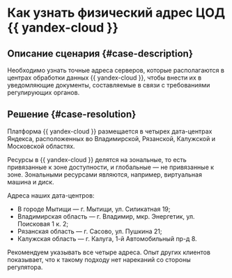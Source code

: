 # Как узнать физический адрес ЦОД {{ yandex-cloud }}


## Описание сценария {#case-description}

Необходимо узнать точные адреса серверов, которые располагаются в центрах обработки данных {{ yandex-cloud }}, чтобы внести их в уведомляющие документы, составляемые в связи с требованиями регулирующих органов.

## Решение {#case-resolution}

Платформа {{ yandex-cloud }} размещается в четырех дата-центрах Яндекса, расположенных во Владимирской, Рязанской, Калужской и Московской областях.

Ресурсы в {{ yandex-cloud }} делятся на зональные, то есть привязанные к зоне доступности, и глобальные — не привязанные к зоне.
Зональными ресурсами являются, например, виртуальная машина и диск.

Адреса наших дата-центров:

* В городе Мытищи — г. Мытищи, ул. Силикатная 19;
* Владимирская область — г. Владимир, мкр. Энергетик, ул. Поисковая 1 к. 2;
* Рязанская область — г. Сасово, ул. Пушкина 21;
* Калужская область — г. Калуга, 1-й Автомобильный пр-д 8.

Рекомендуем указывать все четыре адреса. Опыт других клиентов показывает, что к такому подходу нет нареканий со стороны регулятора.